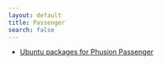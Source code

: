 ```yaml
---
layout: default
title: Passenger
search: false
---
```


* [Ubuntu packages for Phusion Passenger](/docs/passenger/ubuntu/)

